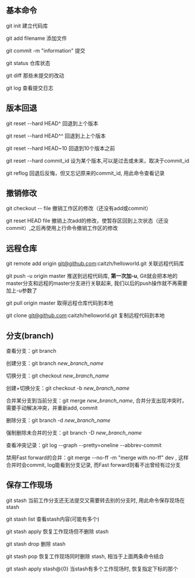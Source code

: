 ## 基本命令
git init  建立代码库

git add filename 添加文件

git commit -m "information" 提交

git status 仓库状态

git diff 那些未提交的改动

git log 查看提交日志

## 版本回退
git reset --hard HEAD^  回退到上个版本

git reset --hard HEAD^^  回退到上上个版本

git reset --hard HEAD~10  回退到10个版本之前

git reset --hard commit_id  设为某个版本,可以是过去或未来，取决于commit_id

git reflog 回退后反悔，但又忘记原来的commit_id, 用此命令查看记录

## 撤销修改
git checkout -- file 撤销工作区的修改（还没有add或commit）

git reset HEAD file 撤销上次add的修改，使暂存区回到上次状态（还没commit）,之后再使用上行命令撤销工作区的修改

## 远程仓库
git remote add origin git@github.com:caitzh/helloworld.git 关联远程代码库

git push -u origin master 推送到远程代码库, **第一次加-u**, Git就会把本地的master分支和远程的master分支进行关联起来, 我们以后的push操作就不再需要加上-u参数了

git pull origin master 取得远程仓库代码到本地

git clone git@github.com:caitzh/helloworld.git 复制远程代码到本地

## 分支(branch)
查看分支：git branch

创建分支：git branch *new_branch_name*

切换分支：git checkout *new_branch_name*

创建+切换分支：git checkout -b *new_branch_name*

合并某分支到当前分支：git merge *new_branch_name*, 合并分支出现冲突时，需要手动解决冲突，并重新add, commit

删除分支：git branch -d *new_branch_name*

强制删除未合并的分支：git branch -D *new_branch_name*

查看冲突记录：git log --graph --pretty=oneline --abbrev-commit

禁用Fast forward的合并：git merge --no-ff -m "merge with no-ff" dev , 这样合并时会commit, log能看到分支记录, 而Fast forward则看不出曾经有过分支

## 保存工作现场
git stash 当前工作分支还无法提交又需要转去别的分支时, 用此命令保存现场在stash

git stash list 查看stash内容(可能有多个)

git stash apply 恢复工作现场但不删除 stash

git stash drop 删除 stash

git stash pop 恢复工作现场同时删除 stash, 相当于上面两条命令结合

git stash apply stash@{0} 当stash有多个工作现场时, 恢复指定下标的那个



